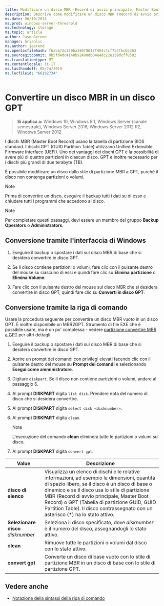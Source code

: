 ```yaml
---
title: Modificare un disco MBR (Record di avvio principale, Master Boot Record) in un disco GPT (Tabella di partizione GUID - GUID partition table)
description: Descrive come modificare un disco MBR (Record di avvio principale, Master Boot Record) in un disco GPT (Tabella di partizione GUID - GUID partition table)
ms.date: 06/19/2018
ms.prod: windows-server-threshold
ms.technology: storage
ms.topic: article
author: JasonGerend
manager: brianlic
ms.author: jgerend
ms.openlocfilehash: f6aba72c329ba380f9617f484c4cf754fbcbb363
ms.sourcegitcommit: 0b5fd4dc4148b92480db04e4dc22e139dcff8582
ms.translationtype: MT
ms.contentlocale: it-IT
ms.lasthandoff: 05/24/2019
ms.locfileid: "66192734"
---
```

# <a name="convert-an-mbr-disk-into-a-gpt-disk"></a>Convertire un disco MBR in un disco GPT

> **Si applica a:** Windows 10, Windows 8.1, Windows Server (canale semestrale), Windows Server 2016, Windows Server 2012 R2, Windows Server 2012

I dischi MBR (Master Boot Record) usano la tabella di partizione BIOS standard. I dischi GPT (GUID Partition Table) utilizzano Unified Extensible Firmware Interface (UEFI). Uno dei vantaggi dei dischi GPT è la possibilità di avere più di quattro partizioni in ciascun disco. GPT è inoltre necessario per i dischi più grandi di due terabyte (TB).

È possibile modificare un disco dallo stile di partizione MBR a GPT, purché il disco non contenga partizioni o volumi.

> [!NOTE]
> Prima di convertire un disco, eseguire il backup tutti i dati su di esso e chiudere tutti i programmi che accedono al disco.

> [!NOTE]
> Per completare questi passaggi, devi essere un membro del gruppo **Backup Operators** o **Administrators**.

## <a name="converting-using-the-windows-interface"></a>Conversione tramite l'interfaccia di Windows

1.  Eseguire il backup o spostare i dati sul disco MBR di base che si desidera convertire in disco GPT.

2.  Se il disco contiene partizioni o volumi, fare clic con il pulsante destro del mouse su ciascuno di essi e quindi fare clic su **Elimina partizione** o **Elimina Volume**.

3.  Fare clic con il pulsante destro del mouse sul disco MBR che si desidera convertire in disco GPT, quindi fare clic su **Converti in disco GPT**.

## <a name="converting-using-a-command-line"></a>Conversione tramite la riga di comando

Usare la procedura seguente per convertire un disco MBR vuoto in un disco GPT. È inoltre disponibile un MBR2GPT. Strumento di file EXE che è possibile usare, ma è un po' complessa - vedere [partizione convertire MBR a GPT](https://docs.microsoft.com/windows/deployment/mbr-to-gpt) per altri dettagli.

1.  Eseguire il backup o spostare i dati sul disco MBR di base che si desidera convertire in disco GPT.

2.  Aprire un prompt dei comandi con privilegi elevati facendo clic con il pulsante destro del mouse su **Prompt dei comandi** e selezionando **Esegui come amministratore**.

3. Digitare `diskpart`. Se il disco non contiene partizioni o volumi, andare al passaggio 6.

4.  Al prompt **DISKPART** digita `list disk`. Prendere nota del numero di disco che si desidera convertire.

5.  Al prompt **DISKPART** digita `select disk <disknumber>`.

6.  Al prompt **DISKPART** digita `clean`.

    > [!NOTE]
    > L'esecuzione del comando **clean** eliminerà tutte le partizioni o volumi sul disco.

7.  Al prompt **DISKPART** digita `convert gpt`.

| Value  | Descrizione  |
| ----- | ----|
| **disco di elenco** | Visualizza un elenco di dischi e le relative informazioni, ad esempio le dimensioni, quantità di spazio libero, se il disco è un disco di base o dinamico e se il disco usa lo stile di partizione MBR (Record di avvio principale, Master Boot Record) o GPT (Tabella di partizione GUID, GUID Partition Table). Il disco contrassegnato con un asterisco (*) ha lo stato attivo. |
| **Selezionare disco** *disknumber* | Seleziona il disco specificato, dove *disknumber* è il numero del disco, assegnandogli lo stato attivo. |
| **clean** | Rimuove tutte le partizioni o volumi dal disco con lo stato attivo.  |
| **convert gpt**| Converte un disco di base vuoto con lo stile di partizione MBR in un disco di base con lo stile di partizione GPT. |

## <a name="see-also"></a>Vedere anche

-   [Notazione della sintassi della riga di comando](https://technet.microsoft.com/library/cc742449(v=ws.11).aspx)


